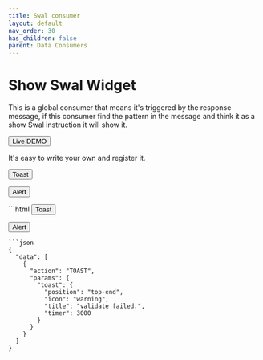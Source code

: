 ```yaml
---
title: Swal consumer
layout: default
nav_order: 30
has_children: false
parent: Data Consumers
---
```


# Show Swal Widget

This is a global consumer that means it's triggered by the response message, if this consumer find the pattern in the message and think it as a show Swal instruction it will show it.


<button
  type="button"
  ph-params="id::2"
  ph-pjax-link="../../playground/"
  class="btn btn-sm">
<span x-text="btnLabel">Live DEMO</span>
</button>

It's easy to write your own and register it.

<div class="code-example" markdown="1">
<button
  type="button"
  name="button"
  class="btn"
  ph-params="position::top-end,toast::true"
  ph-ajax="/fixtures/toast">
  Toast
</button>


<button
  type="button"
  name="button"
  class="btn"
  ph-ajax="/fixtures/toast">
  Alert
</button>
</div>
```html
<button
  type="button"
  name="button"
  class="btn"
  ph-params="position::top-end,toast::true"
  ph-ajax="/fixtures/toast">
  Toast
</button>


<button
  type="button"
  name="button"
  class="btn"
  ph-ajax="/fixtures/toast">
  Alert
</button>
```
```json
{
  "data": [
    {
      "action": "TOAST",
      "params": {
        "toast": {
          "position": "top-end",
          "icon": "warning",
          "title": "validate failed.",
          "timer": 3000
        }
      }
    }
  ]
}
```
